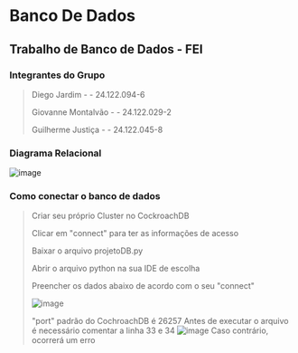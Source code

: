 # Banco De Dados
## Trabalho de Banco de Dados - FEI

### Integrantes do Grupo
  >Diego Jardim - - 24.122.094-6
>
  >Giovanne Montalvão - - 24.122.029-2
>
  >Guilherme Justiça - - 24.122.045-8
>

### Diagrama Relacional

![image](https://github.com/GuiJustica/BancoDeDados/assets/55902652/65690e46-ddeb-4460-b8f5-25e977e8eb34)

### Como conectar o banco de dados
  >Criar seu próprio Cluster no CockroachDB
>
  >Clicar em "connect" para ter as informações de acesso
>
  >Baixar o arquivo projetoDB.py
>
  >Abrir o arquivo python na sua IDE de escolha
>
  >Preencher os dados abaixo de acordo com o seu "connect"
>
>![image](https://github.com/GuiJustica/BancoDeDados/assets/55902652/5d0a5d7e-1373-43ba-ab1c-21ccbdfecc40)
>
  >"port" padrão do CochroachDB é 26257
>Antes de executar o arquivo é necessário comentar a linha 33 e 34
  >![image](https://github.com/GuiJustica/BancoDeDados/assets/55902652/ccd00365-8a72-4ef1-9240-3cefab29f50f)
>Caso contrário, ocorrerá um erro





